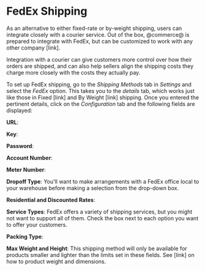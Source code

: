 # FedEx Shipping

As an alternative to either fixed-rate or by-weight shipping, users can
integrate closely with a courier service. Out of the box, @commerce@ is prepared
to integrate with FedEx, but can be customized to work with any other company
[link].

Integration with a courier can give customers more control over how their orders
are shipped, and can also help sellers align the shipping costs they charge more
closely with the costs they actually pay.

To set up FedEx shipping, go to the *Shipping Methods* tab in *Settings* and
select the *FedEx* option. This takes you to the *details* tab, which works just
like those in Fixed [link] and By Weight [link] shipping. Once you entered the
pertinent details, click on the *Configuration* tab and the following fields are
displayed:

**URL**:

**Key**:

**Password**:

**Account Number**:

**Meter Number**:

**Dropoff Type**: You'll want to make arrangements with a FedEx office local to
your warehouse before making a selection from the drop-down box. <!--why does
commerce need this information anyway?>-->

**Residential and Discounted Rates**:

**Service Types**: FedEx offers a variety of shipping services, but you might
not want to support all of them. Check the box next to each option
you want to offer your customers.

**Packing Type**: 

**Max Weight and Height**: This shipping method will only be available for
products smaller and lighter than the limits set in these fields. See [link] on
how to product weight and dimensions.


